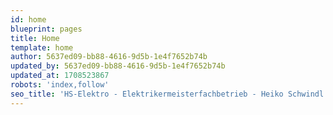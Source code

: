 ```yaml
---
id: home
blueprint: pages
title: Home
template: home
author: 5637ed09-bb88-4616-9d5b-1e4f7652b74b
updated_by: 5637ed09-bb88-4616-9d5b-1e4f7652b74b
updated_at: 1708523867
robots: 'index,follow'
seo_title: 'HS-Elektro - Elektrikermeisterfachbetrieb - Heiko Schwindl'
---
```

